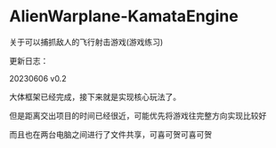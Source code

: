 # AlienWarplane-KamataEngine
关于可以捕抓敌人的飞行射击游戏(游戏练习)

更新日志：

20230606 v0.2

大体框架已经完成，接下来就是实现核心玩法了。

但是距离交出项目的时间已经很近，可能优先将游戏往完整方向实现比较好

而且也在两台电脑之间进行了文件共享，可喜可贺可喜可贺